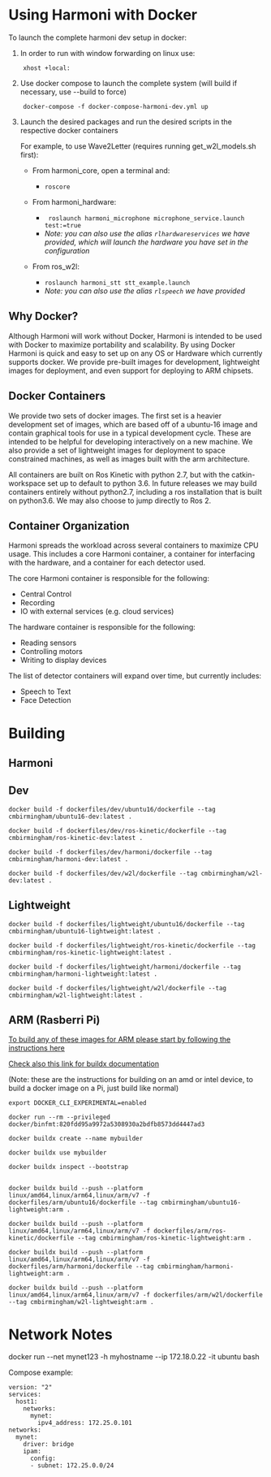 # Using Harmoni with Docker

To launch the complete harmoni dev setup in docker:
1. In order to run with window forwarding on linux use:
```
    xhost +local:
```

2. Use docker compose to launch the complete system (will build if necessary, use --build to force)
```
    docker-compose -f docker-compose-harmoni-dev.yml up
```

3. Launch the desired packages and run the desired scripts in the respective docker containers

    For example, to use Wave2Letter (requires running get_w2l_models.sh first):
    - From harmoni_core, open a terminal and:
        - ```roscore```

    - From harmoni_hardware:
        - ``` roslaunch harmoni_microphone microphone_service.launch test:=true```
        - _Note: you can also use the alias ```rlhardwareservices``` we have provided, which will launch the hardware you have set in the configuration_

    - From ros_w2l:
        - ```roslaunch harmoni_stt stt_example.launch```
         - _Note: you can also use the alias ```rlspeech``` we have provided_

## Why Docker?
Although Harmoni will work without Docker, Harmoni is intended to be used with Docker to maximize portability and scalability. By using Docker Harmoni is quick and easy to set up on any OS or Hardware which currently supports docker.  We provide pre-built images for development, lightweight images for deployment, and even support for deploying to ARM chipsets.

## Docker Containers
We provide two sets of docker images. The first set is a heavier development set of images, which are based off of a ubuntu-16 image and contain graphical tools for use in a typical development cycle. These are intended to be helpful for developing interactively on a new machine. We also provide a set of lightweight images for deployment to space constrained machines, as well as images built with the arm architecture. 

All containers are built on Ros Kinetic with python 2.7, but with the catkin-workspace set up to default to python 3.6. In future releases we may build containers entirely without python2.7, including a ros installation that is built on python3.6. We may also choose to jump directly to Ros 2.

## Container Organization
Harmoni spreads the workload across several containers to maximize CPU usage. This includes a core Harmoni container, a container for interfacing with the hardware, and a container for each detector used.

The core Harmoni container is responsible for the following:

   - Central Control
   - Recording
   - IO with external services (e.g. cloud services)

The hardware container is responsible for the following:

   - Reading sensors
   - Controlling motors
   - Writing to display devices

The list of detector containers will expand over time, but currently includes:

   - Speech to Text
   - Face Detection


# Building 
## Harmoni

## Dev
```
docker build -f dockerfiles/dev/ubuntu16/dockerfile --tag cmbirmingham/ubuntu16-dev:latest .

docker build -f dockerfiles/dev/ros-kinetic/dockerfile --tag cmbirmingham/ros-kinetic-dev:latest .

docker build -f dockerfiles/dev/harmoni/dockerfile --tag cmbirmingham/harmoni-dev:latest .

docker build -f dockerfiles/dev/w2l/dockerfile --tag cmbirmingham/w2l-dev:latest .
```
## Lightweight
```
docker build -f dockerfiles/lightweight/ubuntu16/dockerfile --tag cmbirmingham/ubuntu16-lightweight:latest .

docker build -f dockerfiles/lightweight/ros-kinetic/dockerfile --tag cmbirmingham/ros-kinetic-lightweight:latest .

docker build -f dockerfiles/lightweight/harmoni/dockerfile --tag cmbirmingham/harmoni-lightweight:latest .

docker build -f dockerfiles/lightweight/w2l/dockerfile --tag cmbirmingham/w2l-lightweight:latest .
```

## ARM (Rasberri Pi)

[To build any of these images for ARM please start by following the instructions here](https://www.docker.com/blog/getting-started-with-docker-for-arm-on-linux/)

[Check also this link for buildx documentation](https://docs.docker.com/buildx/working-with-buildx/)

(Note: these are the instructions for building on an amd or intel device, to build a docker image on a Pi, just build like normal)
```
export DOCKER_CLI_EXPERIMENTAL=enabled

docker run --rm --privileged docker/binfmt:820fdd95a9972a5308930a2bdfb8573dd4447ad3 

docker buildx create --name mybuilder

docker buildx use mybuilder

docker buildx inspect --bootstrap


docker buildx build --push --platform linux/amd64,linux/arm64,linux/arm/v7 -f dockerfiles/arm/ubuntu16/dockerfile --tag cmbirmingham/ubuntu16-lightweight:arm .

docker buildx build --push --platform linux/amd64,linux/arm64,linux/arm/v7 -f dockerfiles/arm/ros-kinetic/dockerfile --tag cmbirmingham/ros-kinetic-lightweight:arm .

docker buildx build --push --platform linux/amd64,linux/arm64,linux/arm/v7 -f dockerfiles/arm/harmoni/dockerfile --tag cmbirmingham/harmoni-lightweight:arm .

docker buildx build --push --platform linux/amd64,linux/arm64,linux/arm/v7 -f dockerfiles/arm/w2l/dockerfile --tag cmbirmingham/w2l-lightweight:arm .
```

# Network Notes
docker run --net mynet123 -h myhostname --ip 172.18.0.22 -it ubuntu bash

Compose example:
```
version: "2"
services:
  host1:
    networks:
      mynet:
        ipv4_address: 172.25.0.101
networks:
  mynet:
    driver: bridge
    ipam:
      config:
      - subnet: 172.25.0.0/24
```